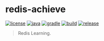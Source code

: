 # redis-achieve

[![license](https://img.shields.io/badge/license-MIT-green.svg?style=flat&logo=github)](https://www.mit-license.org)
[![java](https://img.shields.io/badge/java-1.8-brightgreen.svg?style=flat&logo=java)](https://www.oracle.com/java/technologies/javase-downloads.html)
[![gradle](https://img.shields.io/badge/gradle-6.3-brightgreen.svg?style=flat&logo=gradle)](https://docs.gradle.org/6.3/userguide/installation.html)
[![build](https://github.com/aaric/redis-achieve/workflows/build/badge.svg)](https://github.com/aaric/redis-achieve/actions)
[![release](https://img.shields.io/badge/release-0.4.0-blue.svg)](https://github.com/aaric/redis-achieve/releases)

> Redis Learning.
